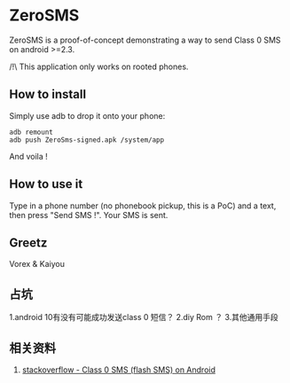 ZeroSMS
=======

ZeroSMS is a proof-of-concept demonstrating a way to send Class 0 SMS on android >=2.3.

/!\ This application only works on rooted phones.

How to install
--------------

Simply use adb to drop it onto your phone:

    adb remount
    adb push ZeroSms-signed.apk /system/app

And voila !

How to use it
-------------

Type in a phone number (no phonebook pickup, this is a PoC) and a text, then press "Send SMS !". Your SMS is sent.


Greetz
------

Vorex & Kaiyou



占坑
-----
1.android 10有没有可能成功发送class 0 短信？
2.diy Rom ？
3.其他通用手段



相关资料
----
1. [stackoverflow - Class 0 SMS (flash SMS) on Android ](https://stackoverflow.com/questions/9123125/class-0-sms-flash-sms-on-android/)
